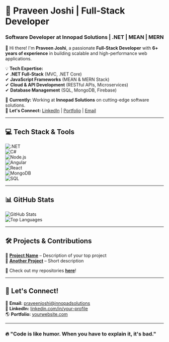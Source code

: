 # 🚀 Praveen Joshi | Full-Stack Developer  
### Software Developer at Innopad Solutions | .NET | MEAN | MERN  

👋 Hi there! I'm **Praveen Joshi**, a passionate **Full-Stack Developer** with **6+ years of experience** in building scalable and high-performance web applications.  

💡 **Tech Expertise:**  
✔ **.NET Full-Stack** (MVC, .NET Core)  
✔ **JavaScript Frameworks** (MEAN & MERN Stack)  
✔ **Cloud & API Development** (RESTful APIs, Microservices)  
✔ **Database Management** (SQL, MongoDB, Firebase)  

📌 **Currently:** Working at **Innopad Solutions** on cutting-edge software solutions.  
📩 **Let's Connect:** [LinkedIn](#) | [Portfolio](#) | [Email](#)  

---

## 💻 Tech Stack & Tools  
![.NET](https://img.shields.io/badge/.NET-512BD4?style=flat&logo=dotnet&logoColor=white)  
![C#](https://img.shields.io/badge/C%23-239120?style=flat&logo=csharp&logoColor=white)  
![Node.js](https://img.shields.io/badge/Node.js-339933?style=flat&logo=node-dot-js&logoColor=white)  
![Angular](https://img.shields.io/badge/Angular-DD0031?style=flat&logo=angular&logoColor=white)  
![React](https://img.shields.io/badge/React-20232A?style=flat&logo=react&logoColor=61DAFB)  
![MongoDB](https://img.shields.io/badge/MongoDB-4EA94B?style=flat&logo=mongodb&logoColor=white)  
![SQL](https://img.shields.io/badge/SQL-4479A1?style=flat&logo=mysql&logoColor=white)  

---

## 📊 GitHub Stats  
![GitHub Stats](https://github-readme-stats.vercel.app/api?username=innopad-praveen&show_icons=true&theme=dark)  
![Top Languages](https://github-readme-stats.vercel.app/api/top-langs/?username=innopad-praveen&layout=compact&theme=dark)  

---

## 🛠️ Projects & Contributions  
🚀 **[Project Name](#)** – Description of your top project  
📌 **[Another Project](#)** – Short description  

🔎 Check out my repositories **[here](https://github.com/innopad-praveen)**!  

---

## 💬 Let's Connect!  
📩 **Email:** [praveenjoshi@innopadsolutions](mailto:praveenjoshi@innopadsolutions.com)  
💼 **LinkedIn:** [linkedin.com/in/your-profile](#)  
🌎 **Portfolio:** [yourwebsite.com](#)  

---

### 🔥 "Code is like humor. When you have to explain it, it's bad."  

